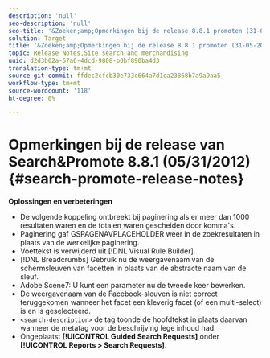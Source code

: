 ```yaml
---
description: 'null'
seo-description: 'null'
seo-title: '&Zoeken;amp;Opmerkingen bij de release 8.8.1 promoten (31-05-2012)'
solution: Target
title: '&Zoeken;amp;Opmerkingen bij de release 8.8.1 promoten (31-05-2012)'
topic: Release Notes,Site search and merchandising
uuid: d2d3b02a-57a6-4dcd-9808-b0bf890ba4d3
translation-type: tm+mt
source-git-commit: ffdec2cfcb30e733c664a7d1ca23868b7a9a9aa5
workflow-type: tm+mt
source-wordcount: '118'
ht-degree: 0%

---
```



# Opmerkingen bij de release van Search&amp;Promote 8.8.1 (05/31/2012){#search-promote-release-notes}

**Oplossingen en verbeteringen**

* De volgende koppeling ontbreekt bij paginering als er meer dan 1000 resultaten waren en de totalen waren gescheiden door komma&#39;s.
* Paginering gaf GSPAGENAVPLACEHOLDER weer in de zoekresultaten in plaats van de werkelijke paginering.
* Voettekst is verwijderd uit [!DNL Visual Rule Builder].
* [!DNL Breadcrumbs] Gebruik nu de weergavenaam van de schermsleuven van facetten in plaats van de abstracte naam van de sleuf.
* Adobe Scene7: U kunt een parameter nu de tweede keer bewerken.
* De weergavenaam van de Facebook-sleuven is niet correct teruggekomen wanneer het facet een kleverig facet (of een multi-select) is en is geselecteerd.
* `<search-description>` de tag toonde de hoofdtekst in plaats daarvan wanneer de metatag voor de beschrijving lege inhoud had.
* Ongeplaatst **[!UICONTROL Guided Search Requests]** onder **[!UICONTROL Reports > Search Requests]**.

